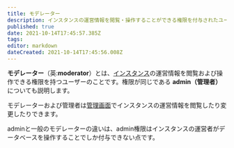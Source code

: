 ```yaml
---
title: モデレーター
description: インスタンスの運営情報を閲覧・操作することができる権限を付与されたユーザー。adminについても説明。
published: true
date: 2021-10-14T17:45:57.385Z
tags: 
editor: markdown
dateCreated: 2021-10-14T17:45:56.008Z
---
```


**モデレーター**（英:**moderator**）とは、[インスタンス](/instances)の運営情報を閲覧および操作できる権限を持つユーザーのことです。権限が同じである **admin（管理者）** についても説明します。

モデレーターおよび管理者は[管理画面](/function/page_admin)でインスタンスの運営情報を閲覧したり変更したりできます。

adminと一般のモデレーターの違いは、admin権限はインスタンスの運営者がデータベースを操作することでしか付与できない点です。
